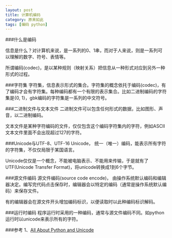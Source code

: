 ```yaml
---
layout: post
title: 计算机编码
category: 原来如此
tags: [编码 python]
---
```


###什么是编码

信息是什么？对计算机来说，是一系列的0、1串，而对于人来说，则是一系列可以理解的数字、符号、表情等。

所谓编码(codec)，是以某种规则（映射关系）把信息从一种形式对应到另外一种形式的过程。

###字符集
字符集，信息表示形式的集合。字符集的概念依托于编码(codec)，有了编码才会有字符集。每种编码都有一个有限的表示集合。比如二进制编码的字符集是\{0, 1\}，gbk编码的字符集是一系列的中文符号。

###二进制文件与文本文件
二进制文件可以包含任何形式的数据，比如图形、声音，以二进制编码。

文本文件是某种字符编码的文件，仅仅包含这个编码字符集内的字符，例如ASCII文本文件里面不会出现超过127的字符。

###Unicode与UTF-8、UTF-16
Unicode， 统一（唯一）编码，能表示所有字符的字符集，不仅仅局限于某国语言。

Unicode仅仅是一个概念，不能被电脑表示、不能用来传输，于是就有了UTF(Unicode Transfer Format)，将unicode转换成1到6个字节。

###源文件编码
源文件编码(source code encode)， 由操作系统默认编码和编辑器决定。编写完代码点击保存时，编辑器会以特定的编码（通常是操作系统默认编码）来保存文件。

有的编辑器会在源文件开头增加编码标识，以便读取时以此种编码标识解码。

###运行时编码
程序运行时采用的一种编码，通常与源文件编码不同。如python运行时以unicode来表示所有的字符。

###参考
1、[All About Python and Unicode](http://pythonic.zoomquiet.io/data/20110415091609/index.html)


